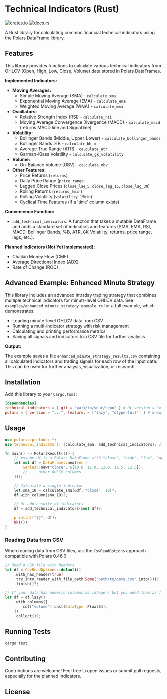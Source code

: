 # Technical Indicators (Rust)

[![crates.io](https://img.shields.io/crates/v/ta-lib-in-rust.svg)](https://crates.io/crates/ta-lib-in-rust) <!-- Placeholder badge -->
[![docs.rs](https://docs.rs/technical-indicators/badge.svg)](https://docs.rs/ta-lib-in-rust) <!-- Placeholder badge -->

A Rust library for calculating common financial technical indicators using the [Polars](https://pola.rs/) DataFrame library.

## Features

This library provides functions to calculate various technical indicators from OHLCV (Open, High, Low, Close, Volume) data stored in Polars DataFrames.

**Implemented Indicators:**

*   **Moving Averages:**
    *   Simple Moving Average (SMA) - `calculate_sma`
    *   Exponential Moving Average (EMA) - `calculate_ema`
    *   Weighted Moving Average (WMA) - `calculate_wma`
*   **Oscillators:**
    *   Relative Strength Index (RSI) - `calculate_rsi`
    *   Moving Average Convergence Divergence (MACD) - `calculate_macd` (returns MACD line and Signal line)
*   **Volatility:**
    *   Bollinger Bands (Middle, Upper, Lower) - `calculate_bollinger_bands`
    *   Bollinger Bands %B - `calculate_bb_b`
    *   Average True Range (ATR) - `calculate_atr`
    *   Garman-Klass Volatility - `calculate_gk_volatility`
*   **Volume:**
    *   On-Balance Volume (OBV) - `calculate_obv`
*   **Other Features:**
    *   Price Returns (`returns`)
    *   Daily Price Range (`price_range`)
    *   Lagged Close Prices (`close_lag_5`, `close_lag_15`, `close_lag_30`)
    *   Rolling Returns (`returns_5min`)
    *   Rolling Volatility (`volatility_15min`)
    *   Cyclical Time Features (if a 'time' column exists)

**Convenience Function:**

*   `add_technical_indicators`: A function that takes a mutable DataFrame and adds a standard set of indicators and features (SMA, EMA, RSI, MACD, Bollinger Bands, %B, ATR, GK Volatility, returns, price range, lags, etc.).

**Planned Indicators (Not Yet Implemented):**

*   Chaikin Money Flow (CMF)
*   Average Directional Index (ADX)
*   Rate of Change (ROC)

## Advanced Example: Enhanced Minute Strategy

This library includes an advanced intraday trading strategy that combines multiple technical indicators for minute-level OHLCV data. See `examples/enhanced_minute_strategy_example.rs` for a full example, which demonstrates:

- Loading minute-level OHLCV data from CSV
- Running a multi-indicator strategy with risk management
- Calculating and printing performance metrics
- Saving all signals and indicators to a CSV file for further analysis

**Output:**

The example saves a file `enhanced_minute_strategy_results.csv` containing all calculated indicators and trading signals for each row of the input data. This can be used for further analysis, visualization, or research.

## Installation

Add this library to your `Cargo.toml`:

```toml
[dependencies]
technical-indicators = { git = "path/to/your/repo" } # Or version = "x.y.z" if published
polars = { version = "...", features = ["lazy", "dtype-full"] } # Ensure you have polars
```

## Usage

```rust
use polars::prelude::*;
use technical_indicators::{calculate_sma, add_technical_indicators}; // Assuming crate name is technical_indicators

fn main() -> PolarsResult<()> {
    // Assume df is a Polars DataFrame with "close", "high", "low", "open", "volume" columns
    let mut df = DataFrame::new(vec![
        Series::new("close", &[10.0, 11.0, 12.0, 11.5, 12.5]),
        // ... other OHLCV columns
    ])?;

    // Calculate a single indicator
    let sma_10 = calculate_sma(&df, "close", 10)?;
    df.with_column(sma_10)?;

    // Or add a suite of indicators
    df = add_technical_indicators(&mut df)?;

    println!("{}", df);
    Ok(())
}
```

### Reading Data from CSV

When reading data from CSV files, use the `CsvReadOptions` approach compatible with Polars 0.46.0:

```rust
// Read a CSV file with headers
let df = CsvReadOptions::default()
    .with_has_header(true)
    .try_into_reader_with_file_path(Some("path/to/data.csv".into()))?
    .finish()?;

// If your data has numeric columns as integers but you need them as floats (common for volume)
let df = df.lazy()
    .with_columns([
        col("volume").cast(DataType::Float64),
    ])
    .collect()?;
```

## Running Tests

```bash
cargo test
```

## Contributing

Contributions are welcome! Feel free to open issues or submit pull requests, especially for the planned indicators.

## License
